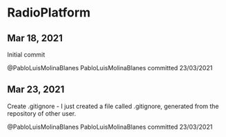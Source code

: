 # RadioPlatform

## Mar 18, 2021
Initial commit

@PabloLuisMolinaBlanes
PabloLuisMolinaBlanes committed 23/03/2021

## Mar 23, 2021
Create .gitignore - I just created a file called .gitignore, generated from the repository of other user.

@PabloLuisMolinaBlanes
PabloLuisMolinaBlanes committed 23/03/2021
